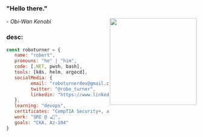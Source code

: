 <h3>"Hello there."</h3><em>- Obi-Wan Kenobi</em>
<img align='right' src="https://young.scot/media/1513/working_information_digtialcareermythbustersgif_001.jpg" width="230">

### desc:
```javascript
const roboturner = {
   name: "robert",
   pronouns: "he" | "him",
   code: [.NET, pwsh, bash],
   tools: [k8s, helm, argocd],
   socialMedia: {
         email: "roboturnerdev@gmail.com",
         twitter: "@robo_turner",
         linkedin: "https://www.linkedin.com/in/rwturnerjr/"
   },
   learning: "devops",
   certificates: "CompTIA Security+, az 900, ms 900, sc 900",
   work: "SRE @ ☁💪",
   goals: "CKA, Az-104"
}
```
